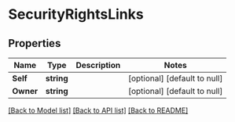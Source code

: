 # SecurityRightsLinks

## Properties
Name | Type | Description | Notes
------------ | ------------- | ------------- | -------------
**Self** | **string** |  | [optional] [default to null]
**Owner** | **string** |  | [optional] [default to null]

[[Back to Model list]](../README.md#documentation-for-models) [[Back to API list]](../README.md#documentation-for-api-endpoints) [[Back to README]](../README.md)


